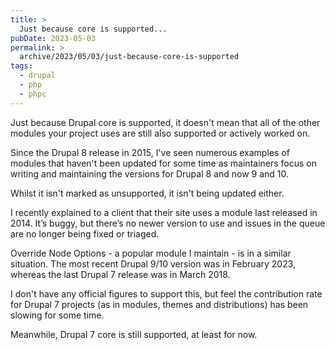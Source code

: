 ```yaml
---
title: >
  Just because core is supported...
pubDate: 2023-05-03
permalink: >
  archive/2023/05/03/just-because-core-is-supported
tags:
  - drupal
  - php
  - phpc
---
```


Just because Drupal core is supported, it doesn't mean that all of the other modules your project uses are still also supported or actively worked on.

Since the Drupal 8 release in 2015, I've seen numerous examples of modules that haven't been updated for some time as maintainers focus on writing and maintaining the versions for Drupal 8 and now 9 and 10.

Whilst it isn't marked as unsupported, it isn't being updated either.

I recently explained to a client that their site uses a module last released in 2014. It’s buggy, but there’s no newer version to use and issues in the queue are no longer being fixed or triaged.

Override Node Options - a popular module I maintain - is in a similar situation. The most recent Drupal 9/10 version was in February 2023, whereas the last Drupal 7 release was in March 2018.

I don't have any official figures to support this, but feel the contribution rate for Drupal 7 projects (as in modules, themes and distributions) has been slowing for some time.

Meanwhile, Drupal 7 core is still supported, at least for now.
